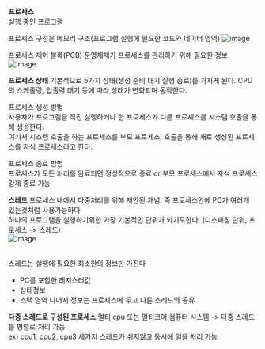 **프로세스**  
실행 중인 프로그램

프로세스 구성은 메모리 구조(프로그램 실행에 필요한 코드와 데이터 영역) 
![image](https://user-images.githubusercontent.com/72185011/224473705-f5b72732-23f1-4403-ac88-683ba5844cb2.png)

프로세스 제어 블록(PCB) 운영체제가 프로세스를 관리하기 위해 필요한 정보  
![image](https://user-images.githubusercontent.com/72185011/224473834-387b54e1-fadb-49b9-9fd4-a8135fc898f5.png)


**프로세스 상태** 
기본적으로 5가지 상태(생성 준비 대기 실행 종료)를 가지게 된다.
CPU의 스케줄링, 입출력 대기 등에 따라 상태가 변화되며 동작한다.

프로세스 생성 방법  
사용자가 프로그램을 직접 실행하거나 한 프로세스가 다른 프로세스를 시스템 호출을 통해 생성한다.  
여기서 시스템 호출을 하는 프로세스를 부모 프로세스, 호출을 통해 새로 생성된 프로세스를 자식 프로세스라고 한다.  

프로세스 종료 방법  
프로세스가 모든 처리를 완료되면 정상적으로 종료 or 부모 프로세스에서 자식 프로세스 강제 종료 가능  

**스레드**
프로세스 내에서 다중처리를 위해 제안된 개념, 즉 프로세스안에 PC가 여러개 있는것처럼 사용가능하다  
하나의 프로그램을 실행하기위한 가장 기본적인 단위가 되기도한다. (디스패칭 단위, 프로세스 -> 스레드)  
![image](https://user-images.githubusercontent.com/72185011/224485341-daea33f9-2991-4f23-b530-b332a6654377.png)  
</br>

스레드는 실행에 필요한 최소한의 정보만 가진다  
- PC를 포함한 레지스터값
- 상태정보
- 스택 영역
나머지 정보는 프로세스에 두고 다른 스레드와 공유

**다중 스레드로 구성된 프로세스**
멀티 cpu 또는 멀티코어 컴퓨터 시스템 -> 다중 스레드를 병렬로 처리 가능    
ex) cpu1, cpu2, cpu3 세가지 스레드가 쉬지않고 동시에 일을 처리 가능  



